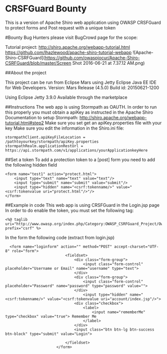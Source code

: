 CRSFGuard Bounty
============================

This is a version of Apache Shiro web application using OWASP CRSFGuard to protect forms and Post request with a unique token

#Bounty
Bug Hunters please visit BugCrowd page for the scope:

Tutorial project:
http://shiro.apache.org/webapp-tutorial.html
https://github.com/lhazlewood/apache-shiro-tutorial-webapp
![Apache-Shiro-CSRFGuard](https://github.com/owaspjocur/Apache-Shiro-CSRFGuard/blob/master/Screen Shot 2016-06-21 at 7.37.12 AM.png)

##About the project

This project can be run from Eclipse Mars using Jetty
Eclipse Java EE IDE for Web Developers.
Version: Mars Release (4.5.0)
Build id: 20150621-1200

Using Eclipse Jetty 3.9.0
Available through the marketplace

##Instructions
The web app is using Stormpath as OAUTH. In order to run this properly you must obtain a apiKey as instructed in the Apache Shiro Documentation to setup Stormpath:
http://shiro.apache.org/webapp-tutorial.html#step2
Make sure you set get an apiKey.properties file with your key 
Make sure you edit the information in the Shiro.ini file:

 ```
 stormpathClient.apiKeyFileLocation = /pathtoyourkey/stormpath/apiKey.properties
 stormpathRealm.applicationRestUrl = https://api.stormpath.com/v1/applications/yourApplicationkeyHere
  ```

##Set a token
To add a protection token to a [post] form you need to add the following hidden field

 ```
 <form name="test1" action="protect.html">
     <input type="text" name="text" value="text"/>
     <input type="submit" name="submit" value="submit"/>
     <input type="hidden" name="<csrf:tokenname/>" value="<csrf:tokenvalue uri="protect.html"/>"/>
 </form>
  ```
  
##Example in code
  This web app is using CRSFGuard in the Login.jsp page
  In order to do enable the token, you must set the following tag:
  
 ```
 <%@ taglib uri="http://www.owasp.org/index.php/Category:OWASP_CSRFGuard_Project/Owasp.CsrfGuard.tld" prefix="csrf" %>
 ```
  
  In the form the following code (extract from login.jsp)

 ```
   <form name="loginform" action="" method="POST" accept-charset="UTF-8" role="form">
                            <fieldset>
                                <div class="form-group">
                                    <input class="form-control" placeholder="Username or Email" name="username" type="text">
                                </div>
                                <div class="form-group">
                                    <input class="form-control" placeholder="Password" name="password" type="password" value="">                                  
                                </div>                             
                                    <input type="hidden" name="<csrf:tokenname/>" value="<csrf:tokenvalue uri="account/index.jsp"/>">
                                <div class="checkbox">
                                    <label>
                                        <input name="rememberMe" type="checkbox" value="true"> Remember Me
                                    </label>
                                </div>
                                <input class="btn btn-lg btn-success btn-block" type="submit" value="Login">
                               
                            </fieldset>
                        </form>
 ```


